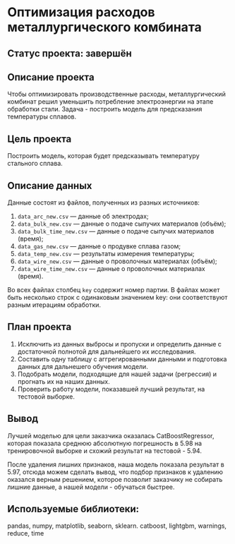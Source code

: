 # Оптимизация расходов металлургического комбината

## Статус проекта: завершён

## Описание проекта

Чтобы оптимизировать производственные расходы, металлургический комбинат решил уменьшить потребление электроэнергии на этапе обработки стали. Задача - построить модель для предсказания температуры сплавов. 

## Цель проекта

Построить модель, которая будет предсказывать температуру стального сплава.

## Описание данных

Данные состоят из файлов, полученных из разных источников: <p>

1. `data_arc_new.csv` — данные об электродах;
2. `data_bulk_new.csv` — данные о подаче сыпучих материалов (объём);
3. `data_bulk_time_new.csv` — данные о подаче сыпучих материалов (время);
4. `data_gas_new.csv` — данные о продувке сплава газом;
5. `data_temp_new.csv` — результаты измерения температуры;
6. `data_wire_new.csv` — данные о проволочных материалах (объём);
7. `data_wire_time_new.csv` — данные о проволочных материалах (время). <p>

Во всех файлах столбец `key` содержит номер партии. В файлах может быть несколько строк с одинаковым значением key: они соответствуют разным итерациям обработки.

## План проекта

1. Исключить из данных выбросы и пропуски и определить данные с достаточной полнотой для дальнейшего их исследования.
2. Составить одну таблицу с аггрегированными данными и подготовка данных для дальнешего обучения модели.
3. Подобрать модели, подходящие для нашей задачи (регрессия) и прогнать их на наших данных.
4. Проверить работу модели, показавшей лучший результат, на тестовой выборке.

## Вывод

Лучшей моделью для цели заказчика оказалась CatBoostRegressor, которая показала среднюю абсолютную погрешность в 5.98 на тренировочной выборке и схожий результат на тестовой - 5.94.

После удаления лишних признаков, наша модель показала результат в 5.97, отсюда можем сделать вывод, что подбор признаков к удалению оказался верным решением, которое позволит заказчику не собирать лишние данные, а нашей модели - обучаться быстрее.

## Используемые библиотеки:
pandas, numpy, matplotlib, seaborn, sklearn. catboost, lightgbm, warnings, reduce, time
